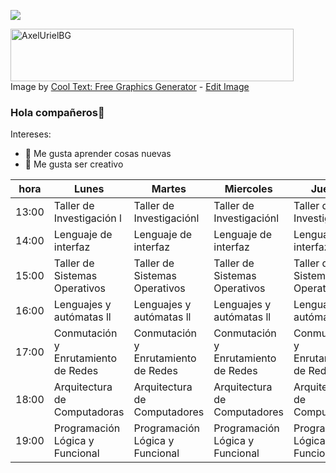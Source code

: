 ![](https://images.cooltext.com/5582473.png)

<a href="https://cooltext.com"><img src="https://images.cooltext.com/5582473.png" width="453" height="84" alt="AxelUrielBG" /></a>
<br />Image by <a href="https://cooltext.com">Cool Text: Free Graphics Generator</a> - <a href="https://cooltext.com/Edit-Logo?LogoID=4040557355">Edit Image</a>
### Hola compañeros👋

Intereses:

- 🔭 Me gusta aprender cosas nuevas
- 🌱 Me gusta ser creativo

| hora  | Lunes                               | Martes                              | Miercoles                           | Jueves                              | Viernes                             |
|-------|-------------------------------------|-------------------------------------|-------------------------------------|-------------------------------------|-------------------------------------|
| 13:00 | Taller de Investigación l           | Taller de Investigaciónl            | Taller de Investigaciónl            | Taller de Investigaciónl            |                                     |
| 14:00 | Lenguaje de interfaz                | Lenguaje de interfaz                | Lenguaje de interfaz                | Lenguaje de interfaz                |                                     |
| 15:00 | Taller de Sistemas Operativos       | Taller de Sistemas Operativos       | Taller de Sistemas Operativos       | Taller de Sistemas Operativos       |                                     |
| 16:00 | Lenguajes y autómatas ll            | Lenguajes y autómatas ll            | Lenguajes y autómatas ll            | Lenguajes y autómatas ll            | Lenguajes y autómatas ll            |
| 17:00 | Conmutación y Enrutamiento de Redes | Conmutación y Enrutamiento de Redes | Conmutación y Enrutamiento de Redes | Conmutación y Enrutamiento de Redes | Conmutación y Enrutamiento de Redes |
| 18:00 | Arquitectura de Computadoras        | Arquitectura de Computadores        | Arquitectura de Computadores        | Arquitectura de Computadores        | Arquitectura de Computadores        |
| 19:00 | Programación Lógica y Funcional     | Programación Lógica y Funcional     | Programación Lógica y Funcional     | Programación Lógica y Funcional     |                                     |
